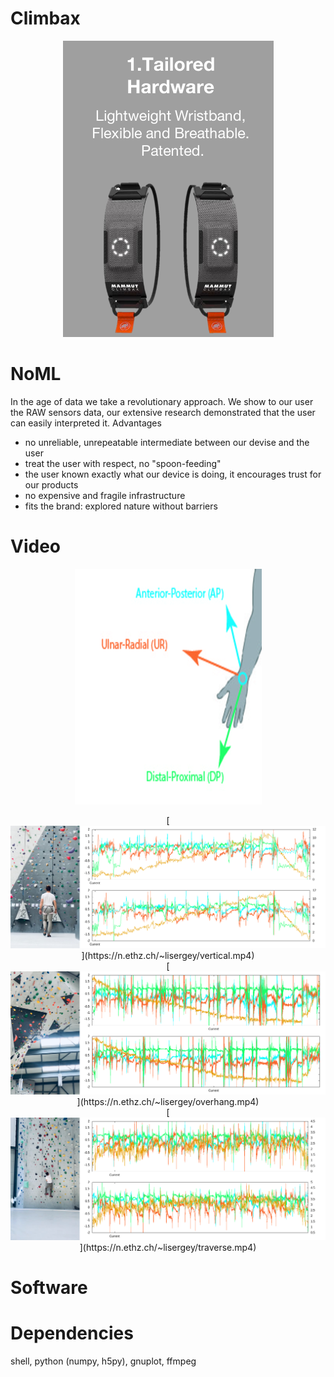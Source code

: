 # Climbax

<p align="center"><img src="img/climbax.png"/></p>

# NoML

In the age of data we take a revolutionary approach. We show to our
user the RAW sensors data, our extensive research demonstrated that
the user can easily interpreted it. Advantages

- no unreliable, unrepeatable intermediate between our devise and the user
- treat the user with respect, no "spoon-feeding"
- the user known exactly what our device is doing, it encourages trust for our products
- no expensive and fragile infrastructure
- fits the brand: explored nature without barriers

# Video

<p align="center"><img src="hand.png"/></p>

<p align="center">
[<img src="img/vertical.png" width=768/>](https://n.ethz.ch/~lisergey/vertical.mp4)
</br>
[<img src="img/overhang.png" width=768/>](https://n.ethz.ch/~lisergey/overhang.mp4)
</br>
[<img src="img/traverse.png" width=768/>](https://n.ethz.ch/~lisergey/traverse.mp4)
</br>
</p>

# Software

# Dependencies

shell, python (numpy, h5py), gnuplot, ffmpeg